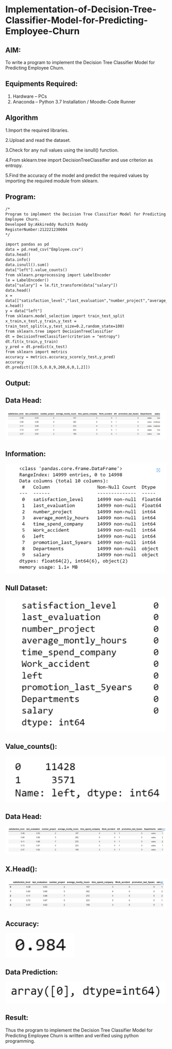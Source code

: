 # Implementation-of-Decision-Tree-Classifier-Model-for-Predicting-Employee-Churn

## AIM:
To write a program to implement the Decision Tree Classifier Model for Predicting Employee Churn.

## Equipments Required:
1. Hardware – PCs
2. Anaconda – Python 3.7 Installation / Moodle-Code Runner

## Algorithm
1.Import the required libraries.

2.Upload and read the dataset.

3.Check for any null values using the isnull() function.

4.From sklearn.tree import DecisionTreeClassifier and use criterion as entropy.

5.Find the accuracy of the model and predict the required values by importing the required module from sklearn. 

## Program:
```
/*
Program to implement the Decision Tree Classifier Model for Predicting Employee Churn.
Developed by:Akkireddy Ruchith Reddy 
RegisterNumber:212221230004  
*/
```
```
import pandas as pd
data = pd.read_csv("Employee.csv")
data.head()
data.info()
data.isnull().sum()
data["left"].value_counts()
from sklearn.preprocessing import LabelEncoder
le = LabelEncoder()
data["salary"] = le.fit_transform(data["salary"])
data.head()
x = data[["satisfaction_level","last_evaluation","number_project","average_montly_hours","time_spend_company","Work_accident","promotion_last_5years","salary"]]
x.head()
y = data["left"]
from sklearn.model_selection import train_test_split
x_train,x_test,y_train,y_test = train_test_split(x,y,test_size=0.2,random_state=100)
from sklearn.tree import DecisionTreeClassifier
dt = DecisionTreeClassifier(criterion = "entropy")
dt.fit(x_train,y_train)
y_pred = dt.predict(x_test)
from sklearn import metrics
accuracy = metrics.accuracy_score(y_test,y_pred)
accuracy
dt.predict([[0.5,0.8,9,260,6,0,1,2]])
```
## Output:
## Data Head:
![output](https://github.com/RuchithaReddy28/Implementation-of-Decision-Tree-Classifier-Model-for-Predicting-Employee-Churn/blob/main/11.png?raw=true)

## Information:
![output](https://github.com/RuchithaReddy28/Implementation-of-Decision-Tree-Classifier-Model-for-Predicting-Employee-Churn/blob/main/22.png?raw=true)

## Null Dataset:
![output](https://github.com/RuchithaReddy28/Implementation-of-Decision-Tree-Classifier-Model-for-Predicting-Employee-Churn/blob/main/33.png?raw=true)

## Value_counts():
![output](https://github.com/RuchithaReddy28/Implementation-of-Decision-Tree-Classifier-Model-for-Predicting-Employee-Churn/blob/main/44.png?raw=true)

## Data Head:
![output](https://github.com/RuchithaReddy28/Implementation-of-Decision-Tree-Classifier-Model-for-Predicting-Employee-Churn/blob/main/55.png?raw=true)

## X.Head():
![output](https://github.com/RuchithaReddy28/Implementation-of-Decision-Tree-Classifier-Model-for-Predicting-Employee-Churn/blob/main/66.png?raw=true)

## Accuracy:
![output](https://github.com/RuchithaReddy28/Implementation-of-Decision-Tree-Classifier-Model-for-Predicting-Employee-Churn/blob/main/77.png?raw=true)

## Data Prediction:
![output](https://github.com/RuchithaReddy28/Implementation-of-Decision-Tree-Classifier-Model-for-Predicting-Employee-Churn/blob/main/88.png?raw=true)

## Result:
Thus the program to implement the  Decision Tree Classifier Model for Predicting Employee Churn is written and verified using python programming.
